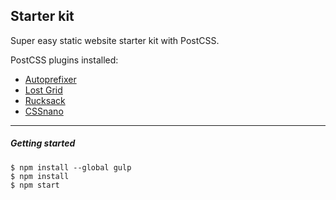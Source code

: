 ## Starter kit
Super easy static website starter kit with PostCSS.

PostCSS plugins installed:
* [Autoprefixer](https://github.com/postcss/autoprefixer)
* [Lost Grid](https://github.com/peterramsing/lost)
* [Rucksack](https://github.com/simplaio/rucksack)
* [CSSnano](https://github.com/ben-eb/cssnano)

---

##### Getting started
```
$ npm install --global gulp
$ npm install
$ npm start
```
